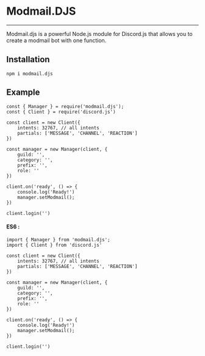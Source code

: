 # Modmail.DJS
___
Modmail.djs is a powerful Node.js module for Discord.js that allows you to create a modmail bot with one function.

## Installation
```console
npm i modmail.djs
```
## Example
```JS
const { Manager } = require('modmail.djs');
const { Client } = require('discord.js')

const client = new Client({
    intents: 32767, // all intents
    partials: ['MESSAGE', 'CHANNEL', 'REACTION']
})

const manager = new Manager(client, {
    guild: '',
    category: '',
    prefix: '',
    role: ''
})

client.on('ready', () => {
    console.log('Ready!')
    manager.setModmail();
})

client.login('')
```

#### ES6 :
```JS
import { Manager } from 'modmail.djs';
import { Client } from 'discord.js'

const client = new Client({
    intents: 32767, // all intents
    partials: ['MESSAGE', 'CHANNEL', 'REACTION']
})

const manager = new Manager(client, {
    guild: '',
    category: '',
    prefix: '',
    role: ''
})

client.on('ready', () => {
    console.log('Ready!')
    manager.setModmail();
})

client.login('')
```